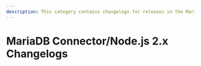 ```yaml
---
description: This category contains changelogs for releases in the MariaDB Connector/Node.js 2.x series
---
```


# MariaDB Connector/Node.js 2.x Changelogs

